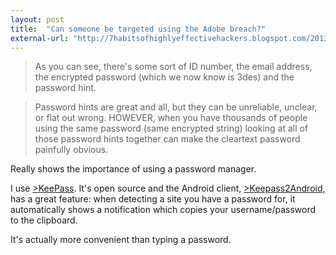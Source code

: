```yaml
---
layout: post
title:  "Can someone be targeted using the Adobe breach?"
external-url: "http://7habitsofhighlyeffectivehackers.blogspot.com/2013/11/can-someone-be-targeted-using-adobe.html"
---
```


>As you can see, there's some sort of ID number, the email address, the encrypted password (which we now know is 3des) and the password hint.

>Password hints are great and all, but they can be unreliable, unclear, or flat out wrong.
>HOWEVER, when you have thousands of people using the same password (same encrypted string) looking at all of those password hints together can make the cleartext password painfully obvious.

Really shows the importance of using a password manager. 

I use [>KeePass](http://keepass.info/). It's open source and the Android client, [>Keepass2Android,](https://play.google.com/store/apps/details?id=keepass2android.keepass2android) has a great feature: 
when detecting a site you have a password for, it automatically shows a notification which copies your username/password to the clipboard.

It's actually more convenient than typing a password.